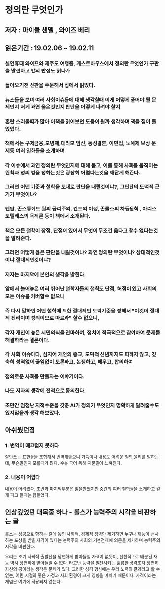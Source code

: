 # 정의란 무엇인가

## 저자 : 마이클 샌델 , 와이즈 베리

## 읽은기간 : 19.02.06 ~ 19.02.11

### 설연휴때 와이프와 제주도 여행중, 게스트하우스에서 정의란 무엇인가 구판을 발견하고 반의 반정도 읽다가

### 돌아오기전 신판을 주문해서 집에서 읽었다.

### 뉴스들을 보며 여러 사회이슈들에 대해 생각할때 이게 어떻게 풀어야 될 문제인지 저게 과연 옳은것인지 판단을 어떻게 내려야 할지

### 혼란 스러울때가 많아 이책을 읽어보면 도움이 될까 생각하며 책을 집어 들었었다.

### 책에서는 구제금융,모병제,대리모 임신, 동성결혼, 이민법, 노예제 보상 문제등 여러 일화들을 소개하며

### 각 이슈에서 과연 정의란 무엇인지에 대해 묻고, 이를 통해 사회를 움직이는 원칙과 정의 법을 정하는것은 굉장히 어렵다는것을 깨닫게 해준다.

### 그러면 어떤 기준과 철학을 토대로 판단을 내릴것이냐?, 그판단의 도덕적 근거가 무엇이냐?

### 벤담, 존스튜어트 밀의 공리주의, 칸트의 이성, 존롤스의 차등원칙 , 아리스토텔레스의 목적론 등이 책에서 소개된다.

### 책은 모든 철학이 장점, 단점이 있어서 무엇이 무조건 옳다고 할수 없다는것을 알려준다.

### 그러면 어떻게 옳은 판단을 내릴것이냐? 과연 정의란 무엇이냐? 상대적인것이냐 절대적인것이냐?


### 저자는 마지막에 본인의 생각을 밝힌다.

### 앞에서 늘어놓은 여러 뛰어난 철학자들의 철학도 단점, 허점이 있고 사회의 모든 이슈를 커버할수 없으니

### 즉 다시 말하면 어떤 철학에 의한 절대적인 도덕기준을 정해서 "이것이 절대적 진리이며 정의이므로 따르라" 할수 없으니,

### 각자 개인이 높은 시민의식을 연마하여, 정치에 적극적으로 참여하여 문제를 해결하라는 결론이다.

### 각 사회 이슈마다, 심지어 개인의 종교, 도덕적 신념까지도 피하지 않고, 깊숙히 성역없이 끊임없이 토론하고, 논쟁하고, 배우고, 합의하여

### 정의로운 사회를 만들자는 이야기이다.

### 나도 저자의 생각에 전적으로 동의한다.
### 조만간 엄청난 지적수준을 갖춘 AI가 정의가 무엇인지 명확하게 알려줄수도 있지않을까 생각 해보았다.


## 아쉬웠던점
### 1. 번역이 매끄럽지 못하다
잘안쓰는 표현들을 조합해서 번역해놓으니 가뜩이나 내용도 어려운 철학,윤리를 말하는데, 무슨말인지 모를때가 많다. 수능 국어 독해 지문같이 느껴진다.

### 2. 내용이 어렵다
내용이 어려웠다. 초반과 마지막부분은 읽을만했지만 중간의 여러 철학들을 소개하고 깊게 파고 들때는 힘들었다.

## 인상깊었던 대목중 하나 -  롤스가 능력주의 시각을 비판하는 글
 롤스는 성공으로 향하는 길에 놓인 사회적, 경제적 장벽만 제거하면 누구나 재능이 선사하는 포상을 받을 자격이 있다는 능력주의 사회의
 기본전제에 의문을 제기하며 능력주의 시각을 비판한다.

 우리는 초기 사회적 출발선을 당연하게 받아들일 자격이 없듯이, 선천적으로 배분된 재능 역시 당연하게 받아들일 수 없다.
 타고난 능력을 발전시키는 훌륭한 성격조차 당연히 자신의 공이라는 생각은 문제가 있다. 그러한 성격 형성에는 우리 노력의 결과라고 할 수 없는,
 어린 시절의 좋은 가정과 사회 환경이 크게 영향을 미치기 때문이다. 자격이라는 개념은 여기에 적용되지 않는다.